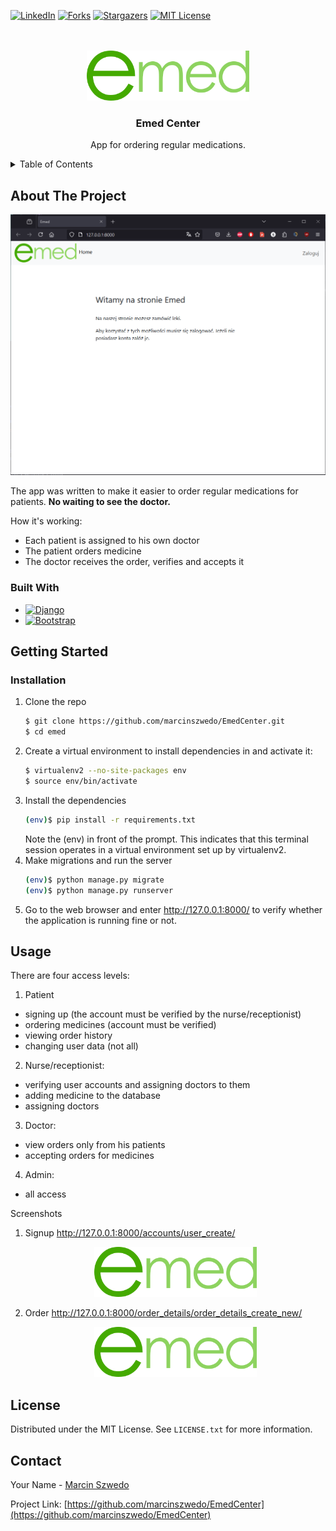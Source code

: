 [![LinkedIn][linkedin-shield]][linkedin-url]
[![Forks][forks-shield]][forks-url]
[![Stargazers][stars-shield]][stars-url]
[![MIT License][license-shield]][license-url]



<!-- PROJECT LOGO -->
<br />
<br />
<div align="center">
  <a href="https://github.com/othneildrew/Best-README-Template">
    <img src="emed/images/emed.png" alt="Logo" width="260" height="80">
  </a>

  <h3 align="center">Emed Center</h3>
  <p align="center">
    App for ordering regular medications.
    <br />
  </p>
</div>



<!-- TABLE OF CONTENTS -->
<details>
  <summary>Table of Contents</summary>
  <ol>
    <li>
      <a href="#about-the-project">About The Project</a>
      <ul>
        <li><a href="#built-with">Built With</a></li>
      </ul>
    </li>
    <li>
      <a href="#getting-started">Getting Started</a>
      <ul>
        <li><a href="#installation">Installation</a></li>
      </ul>
    </li>
    <li><a href="#usage">Usage</a></li>
    <li><a href="#license">License</a></li>
    <li><a href="#contact">Contact</a></li>
  </ol>
</details>



<!-- ABOUT THE PROJECT -->
## About The Project

![Product Name Screen Shot][product-screenshot]

The app was written to make it easier to order regular medications for patients. **No waiting to see the doctor.**

How it's working:
- Each patient is assigned to his own doctor
- The patient orders medicine
- The doctor receives the order, verifies and accepts it 


### Built With

* [![Django][Django.com]][Django-url]
* [![Bootstrap][Bootstrap.com]][Bootstrap-url]


<!-- GETTING STARTED -->
## Getting Started

### Installation

1. Clone the repo
   ```sh
   $ git clone https://github.com/marcinszwedo/EmedCenter.git
   $ cd emed
   ```
2. Create a virtual environment to install dependencies in and activate it:
   ```sh
   $ virtualenv2 --no-site-packages env
   $ source env/bin/activate
   ```
3. Install the dependencies
   ```sh
   (env)$ pip install -r requirements.txt
   ```
   Note the (env) in front of the prompt. This indicates that this terminal session operates in a virtual environment set up by virtualenv2.
4. Make migrations and run the server
   ```sh
   (env)$ python manage.py migrate
   (env)$ python manage.py runserver
   ```
5. Go to the web browser and enter <a href="[Django-server]">http://127.0.0.1:8000/</a> to verify whether the application is running fine or not.
 





<!-- USAGE EXAMPLES -->
## Usage

There are four access levels:
  1. Patient
  - signing up (the account must be verified by the nurse/receptionist)
  - ordering medicines (account must be verified)
  - viewing order history
  - changing user data (not all)
  2. Nurse/receptionist:
  - verifying user accounts and assigning doctors to them
  - adding medicine to the database
  - assigning doctors
  3. Doctor:
  - view orders only from his patients
  - accepting orders for medicines
  4. Admin:
  - all access

Screenshots
1. Signup
   <a href="http://127.0.0.1:8000/accounts/user_create/">http://127.0.0.1:8000/accounts/user_create/</a>
   <div align="center">
    <img src="emed/images/emed.png" alt="Signup" width="260" height="80">
   </div>
  
2. Order
   <a href="http://127.0.0.1:8000/order_details/order_details_create_new/">http://127.0.0.1:8000/order_details/order_details_create_new/</a>
   <div align="center">
    <img src="emed/images/emed.png" alt="Signup" width="260" height="80">
   </div>



<!-- LICENSE -->
## License

Distributed under the MIT License. See `LICENSE.txt` for more information.




<!-- CONTACT -->
## Contact

Your Name - [Marcin Szwedo](www.linkedin.com/in/marcin-szwedo)

Project Link: [https://github.com/marcinszwedo/EmedCenter](https://github.com/marcinszwedo/EmedCenter)


<!-- MARKDOWN LINKS & IMAGES -->
<!-- https://www.markdownguide.org/basic-syntax/#reference-style-links -->
[forks-shield]: https://img.shields.io/github/forks/marcinszwedo/EmedCenter.git?style=for-the-badge
[forks-url]: https://github.com/marcinszwedo/EmedCenter/forks
[stars-shield]: https://img.shields.io/github/stars/marcinszwedo/EmedCenter.git?style=for-the-badge
[stars-url]: https://github.com/marcinszwedo/EmedCenter/stargazers
[license-shield]: https://img.shields.io/github/license/marcinszwedo/EmedCenter.git?style=for-the-badge
<!-- edit -->
[license-url]: https://github.com/marcinszwedo/EmedCenter/LICENSE.txt 
[linkedin-shield]: https://img.shields.io/badge/-LinkedIn-black.svg?style=for-the-badge&logo=linkedin&colorB=555
[linkedin-url]: https://linkedin.com/in/marcin-szwedo
[product-screenshot]: emed/images/screenshot.PNG
[signup-screenshot]: emed/images/screenshot.PNG
[order-screenshot]: emed/images/screenshot.PNG
[product-screenshot]: emed/images/screenshot.PNG
[Bootstrap.com]: https://img.shields.io/badge/Bootstrap-563D7C?style=for-the-badge&logo=bootstrap&logoColor=white
[Bootstrap-url]: https://getbootstrap.com
[Django.com]: https://img.shields.io/badge/DJANGO-%23092E20?style=for-the-badge&logo=django
[Django-url]: https://www.djangoproject.com/
[Django-server]: http://127.0.0.1:8000/

